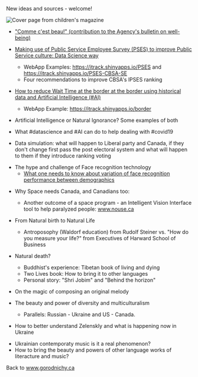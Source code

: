 New ideas and sources - welcome! 

![Cover page from children's magazine](src)


- ["Comme c'est beau!" (contribution to the Agency's bulletin on well-being)](https://www.linkedin.com/pulse/contribution-agencys-well-being-dmitry-gorodnichy%2F/)
- [Making use of Public Service Employee Survey (PSES) to improve Public Service culture: Data Science way](https://www.linkedin.com/pulse/analyzing-improving-public-service-performance-using-data-gorodnichy/)
  - WebApp Examples: https://itrack.shinyapps.io/PSES and https://itrack.shinyapps.io/PSES-CBSA-SE
  - Four recommendations to improve CBSA's lPSES ranking 
- [How to reduce Wait Time at the border at the border using historical data and Artificial Intelligence (#AI)](https://www.linkedin.com/pulse/predicting-optimizing-border-wait-time-using-dmitry-gorodnichy/) 
  - WebApp Example: https://itrack.shinyapps.io/border  
 

- Artificial Intelligence or Natural Ignorance? Some examples of both
  <!-- -  What can happen to orgnization run When decision are made -->
- What #datascience and #AI can do to help dealing with #covid19


<!-- - How to make electoral reform happen - to make Canada more democratic -->
- Data simulation: what will happen to Liberal party and Canada, if they don't change first pass the post electoral system and what will happen to them if they introduce ranking voting
<!--   - The problem with proportional representation-->

  <!-- 
- Testing and deploying Biometrics:  good, bad and ugly
 -  What happens when chemists test biometric technology -->
- The hype and challenge of Face recognition technology
  - [What one needs to know about variation of face recognition performance between demographics](https://www.linkedin.com/pulse/what-one-needs-know-variation-face-recognition-system-gorodnichy/)
 
<!-- - Doing Data Science: Computing Science way -->


- Why Space needs Canada, and Canadians too: 
  - Another outcome of a space program - an Intelligent Vision Interface tool to help paralyzed people: www.nouse.ca
  
- From Natural birth to Natural Life 
  - Antroposophy (Waldorf education) from Rudolf Steiner vs. "How do you measure your life?" from  Executives of Harward School of Business
  
- Natural death?
  - Buddhist's experience: Tibetan book of living and dying
  - Two Lives book: How to bring it to other languages
  - Personal story: "Shri Jobim" and "Behind the horizon"

- On the magic of composing an original melody   
  <!-- - Why no longer I have not come up with a single original melody -->

- The beauty and power of diversity and multiculturalism 
  - Parallels:  Russian - Ukraine and US - Canada.
- How to better understand Zelenskly and what is happening now in Ukraine
<!--  - Why the war between Russia and Ukraine -->
- Ukrainian contemporaty music is it a real phenomenon?
- How to bring the beauty and powers of other language works of literacture and music?


Back to www.gorodnichy.ca
